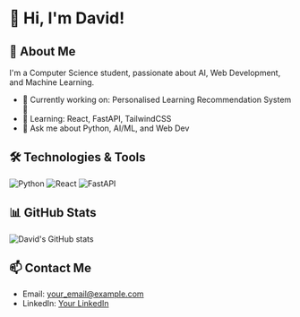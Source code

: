 # 👋 Hi, I'm David!

## 🚀 About Me
I'm a Computer Science student, passionate about AI, Web Development, and Machine Learning.

- 🔭 Currently working on: Personalised Learning Recommendation System 🎯
- 🌱 Learning: React, FastAPI, TailwindCSS
- 💬 Ask me about Python, AI/ML, and Web Dev

## 🛠️ Technologies & Tools
![Python](https://img.shields.io/badge/Python-3776AB?style=for-the-badge&logo=python&logoColor=white)
![React](https://img.shields.io/badge/React-20232A?style=for-the-badge&logo=react&logoColor=61DAFB)
![FastAPI](https://img.shields.io/badge/FastAPI-009688?style=for-the-badge&logo=fastapi&logoColor=white)

## 📊 GitHub Stats
![David's GitHub stats](https://github-readme-stats.vercel.app/api?username=davidmbre&show_icons=true&theme=radical)

## 📫 Contact Me
- Email: your_email@example.com
- LinkedIn: [Your LinkedIn](https://linkedin.com/in/yourusername)
